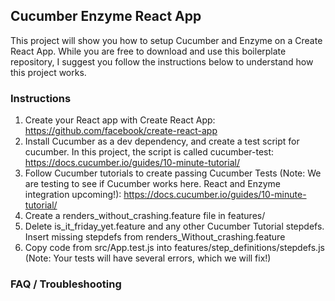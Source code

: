 ## Cucumber Enzyme React App

This project will show you how to setup Cucumber and Enzyme on a Create React App. While you are free to download and use this boilerplate repository, I suggest you follow the instructions below to understand how this project works.

### Instructions

1. Create your React app with Create React App: https://github.com/facebook/create-react-app
1. Install Cucumber as a dev dependency, and create a test script for cucumber. In this project, the script is called cucumber-test: https://docs.cucumber.io/guides/10-minute-tutorial/
1. Follow Cucumber tutorials to create passing Cucumber Tests (Note: We are testing to see if Cucumber works here. React and Enzyme integration upcoming!): https://docs.cucumber.io/guides/10-minute-tutorial/
1. Create a renders_without_crashing.feature file in features/
1. Delete is_it_friday_yet.feature and any other Cucumber Tutorial stepdefs. Insert missing stepdefs from renders_Without_crashing.feature
1. Copy code from src/App.test.js into features/step_definitions/stepdefs.js (Note: Your tests will have several errors, which we will fix!)

### FAQ / Troubleshooting